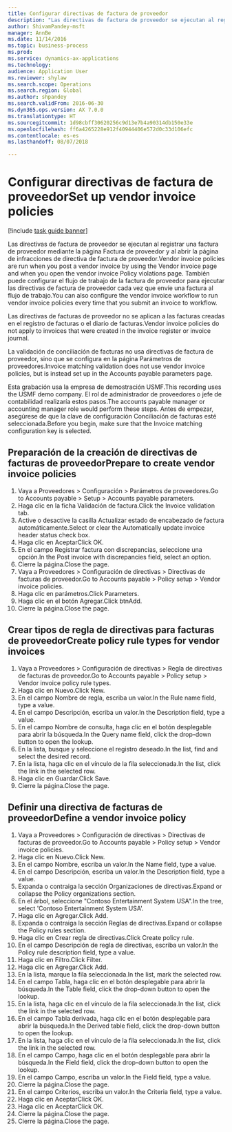 ```yaml
--- 
title: Configurar directivas de factura de proveedor
description: "Las directivas de factura de proveedor se ejecutan al registrar una factura de proveedor mediante la página Factura de proveedor y al abrir la página de infracciones de directiva de factura de proveedor."
author: ShivamPandey-msft
manager: AnnBe
ms.date: 11/14/2016
ms.topic: business-process
ms.prod: 
ms.service: dynamics-ax-applications
ms.technology: 
audience: Application User
ms.reviewer: shylaw
ms.search.scope: Operations
ms.search.region: Global
ms.author: shpandey
ms.search.validFrom: 2016-06-30
ms.dyn365.ops.version: AX 7.0.0
ms.translationtype: HT
ms.sourcegitcommit: 1d98cbff30620256c9d13e7b4a90314db150e33e
ms.openlocfilehash: ff6a4265228e912f40944406e572d0c33d106efc
ms.contentlocale: es-es
ms.lasthandoff: 08/07/2018

---
```

# <a name="set-up-vendor-invoice-policies"></a><span data-ttu-id="7bba0-103">Configurar directivas de factura de proveedor</span><span class="sxs-lookup"><span data-stu-id="7bba0-103">Set up vendor invoice policies</span></span>

[!include [task guide banner](../../includes/task-guide-banner.md)]

<span data-ttu-id="7bba0-104">Las directivas de factura de proveedor se ejecutan al registrar una factura de proveedor mediante la página Factura de proveedor y al abrir la página de infracciones de directiva de factura de proveedor.</span><span class="sxs-lookup"><span data-stu-id="7bba0-104">Vendor invoice policies are run when you post a vendor invoice by using the Vendor invoice page and when you open the vendor invoice Policy violations page.</span></span> <span data-ttu-id="7bba0-105">También puede configurar el flujo de trabajo de la factura de proveedor para ejecutar las directivas de factura de proveedor cada vez que envíe una factura al flujo de trabajo.</span><span class="sxs-lookup"><span data-stu-id="7bba0-105">You can also configure the vendor invoice workflow to run vendor invoice policies every time that you submit an invoice to workflow.</span></span> 

<span data-ttu-id="7bba0-106">Las directivas de facturas de proveedor no se aplican a las facturas creadas en el registro de facturas o el diario de facturas.</span><span class="sxs-lookup"><span data-stu-id="7bba0-106">Vendor invoice policies do not apply to invoices that were created in the invoice register or invoice journal.</span></span> 

<span data-ttu-id="7bba0-107">La validación de conciliación de facturas no usa directivas de factura de proveedor, sino que se configura en la página Parámetros de proveedores.</span><span class="sxs-lookup"><span data-stu-id="7bba0-107">Invoice matching validation does not use vendor invoice policies, but is instead set up in the Accounts payable parameters page.</span></span>

<span data-ttu-id="7bba0-108">Esta grabación usa la empresa de demostración USMF.</span><span class="sxs-lookup"><span data-stu-id="7bba0-108">This recording uses the USMF demo company.</span></span> <span data-ttu-id="7bba0-109">El rol de administrador de proveedores o jefe de contabilidad realizaría estos pasos.</span><span class="sxs-lookup"><span data-stu-id="7bba0-109">The accounts payable manager or accounting manager role would perform these steps.</span></span> <span data-ttu-id="7bba0-110">Antes de empezar, asegúrese de que la clave de configuración Conciliación de facturas esté seleccionada.</span><span class="sxs-lookup"><span data-stu-id="7bba0-110">Before you begin, make sure that the Invoice matching configuration key is selected.</span></span>


## <a name="prepare-to-create-vendor-invoice-policies"></a><span data-ttu-id="7bba0-111">Preparación de la creación de directivas de facturas de proveedor</span><span class="sxs-lookup"><span data-stu-id="7bba0-111">Prepare to create vendor invoice policies</span></span>
1. <span data-ttu-id="7bba0-112">Vaya a Proveedores > Configuración > Parámetros de proveedores.</span><span class="sxs-lookup"><span data-stu-id="7bba0-112">Go to Accounts payable > Setup > Accounts payable parameters.</span></span>
2. <span data-ttu-id="7bba0-113">Haga clic en la ficha Validación de factura.</span><span class="sxs-lookup"><span data-stu-id="7bba0-113">Click the Invoice validation tab.</span></span>
3. <span data-ttu-id="7bba0-114">Active o desactive la casilla Actualizar estado de encabezado de factura automáticamente.</span><span class="sxs-lookup"><span data-stu-id="7bba0-114">Select or clear the Automatically update invoice header status check box.</span></span>
4. <span data-ttu-id="7bba0-115">Haga clic en Aceptar</span><span class="sxs-lookup"><span data-stu-id="7bba0-115">Click OK.</span></span>
5. <span data-ttu-id="7bba0-116">En el campo Registrar factura con discrepancias, seleccione una opción.</span><span class="sxs-lookup"><span data-stu-id="7bba0-116">In the Post invoice with discrepancies field, select an option.</span></span>
6. <span data-ttu-id="7bba0-117">Cierre la página.</span><span class="sxs-lookup"><span data-stu-id="7bba0-117">Close the page.</span></span>
7. <span data-ttu-id="7bba0-118">Vaya a Proveedores > Configuración de directivas > Directivas de facturas de proveedor.</span><span class="sxs-lookup"><span data-stu-id="7bba0-118">Go to Accounts payable > Policy setup > Vendor invoice policies.</span></span>
8. <span data-ttu-id="7bba0-119">Haga clic en parámetros.</span><span class="sxs-lookup"><span data-stu-id="7bba0-119">Click Parameters.</span></span>
9. <span data-ttu-id="7bba0-120">Haga clic en el botón Agregar.</span><span class="sxs-lookup"><span data-stu-id="7bba0-120">Click btnAdd.</span></span>
10. <span data-ttu-id="7bba0-121">Cierre la página.</span><span class="sxs-lookup"><span data-stu-id="7bba0-121">Close the page.</span></span>

## <a name="create-policy-rule-types-for-vendor-invoices"></a><span data-ttu-id="7bba0-122">Crear tipos de regla de directivas para facturas de proveedor</span><span class="sxs-lookup"><span data-stu-id="7bba0-122">Create policy rule types for vendor invoices</span></span>
1. <span data-ttu-id="7bba0-123">Vaya a Proveedores > Configuración de directivas > Regla de directivas de facturas de proveedor.</span><span class="sxs-lookup"><span data-stu-id="7bba0-123">Go to Accounts payable > Policy setup > Vendor invoice policy rule types.</span></span>
2. <span data-ttu-id="7bba0-124">Haga clic en Nuevo.</span><span class="sxs-lookup"><span data-stu-id="7bba0-124">Click New.</span></span>
3. <span data-ttu-id="7bba0-125">En el campo Nombre de regla, escriba un valor.</span><span class="sxs-lookup"><span data-stu-id="7bba0-125">In the Rule name field, type a value.</span></span>
4. <span data-ttu-id="7bba0-126">En el campo Descripción, escriba un valor.</span><span class="sxs-lookup"><span data-stu-id="7bba0-126">In the Description field, type a value.</span></span>
5. <span data-ttu-id="7bba0-127">En el campo Nombre de consulta, haga clic en el botón desplegable para abrir la búsqueda.</span><span class="sxs-lookup"><span data-stu-id="7bba0-127">In the Query name field, click the drop-down button to open the lookup.</span></span>
6. <span data-ttu-id="7bba0-128">En la lista, busque y seleccione el registro deseado.</span><span class="sxs-lookup"><span data-stu-id="7bba0-128">In the list, find and select the desired record.</span></span>
7. <span data-ttu-id="7bba0-129">En la lista, haga clic en el vínculo de la fila seleccionada.</span><span class="sxs-lookup"><span data-stu-id="7bba0-129">In the list, click the link in the selected row.</span></span>
8. <span data-ttu-id="7bba0-130">Haga clic en Guardar.</span><span class="sxs-lookup"><span data-stu-id="7bba0-130">Click Save.</span></span>
9. <span data-ttu-id="7bba0-131">Cierre la página.</span><span class="sxs-lookup"><span data-stu-id="7bba0-131">Close the page.</span></span>

## <a name="define-a-vendor-invoice-policy"></a><span data-ttu-id="7bba0-132">Definir una directiva de facturas de proveedor</span><span class="sxs-lookup"><span data-stu-id="7bba0-132">Define a vendor invoice policy</span></span>
1. <span data-ttu-id="7bba0-133">Vaya a Proveedores > Configuración de directivas > Directivas de facturas de proveedor.</span><span class="sxs-lookup"><span data-stu-id="7bba0-133">Go to Accounts payable > Policy setup > Vendor invoice policies.</span></span>
2. <span data-ttu-id="7bba0-134">Haga clic en Nuevo.</span><span class="sxs-lookup"><span data-stu-id="7bba0-134">Click New.</span></span>
3. <span data-ttu-id="7bba0-135">En el campo Nombre, escriba un valor.</span><span class="sxs-lookup"><span data-stu-id="7bba0-135">In the Name field, type a value.</span></span>
4. <span data-ttu-id="7bba0-136">En el campo Descripción, escriba un valor.</span><span class="sxs-lookup"><span data-stu-id="7bba0-136">In the Description field, type a value.</span></span>
5. <span data-ttu-id="7bba0-137">Expanda o contraiga la sección Organizaciones de directivas.</span><span class="sxs-lookup"><span data-stu-id="7bba0-137">Expand or collapse the Policy organizations section.</span></span>
6. <span data-ttu-id="7bba0-138">En el árbol, seleccione "Contoso Entertainment System USA".</span><span class="sxs-lookup"><span data-stu-id="7bba0-138">In the tree, select 'Contoso Entertainment System USA'.</span></span>
7. <span data-ttu-id="7bba0-139">Haga clic en Agregar.</span><span class="sxs-lookup"><span data-stu-id="7bba0-139">Click Add.</span></span>
8. <span data-ttu-id="7bba0-140">Expanda o contraiga la sección Reglas de directivas.</span><span class="sxs-lookup"><span data-stu-id="7bba0-140">Expand or collapse the Policy rules section.</span></span>
9. <span data-ttu-id="7bba0-141">Haga clic en Crear regla de directivas.</span><span class="sxs-lookup"><span data-stu-id="7bba0-141">Click Create policy rule.</span></span>
10. <span data-ttu-id="7bba0-142">En el campo Descripción de regla de directivas, escriba un valor.</span><span class="sxs-lookup"><span data-stu-id="7bba0-142">In the Policy rule description field, type a value.</span></span>
11. <span data-ttu-id="7bba0-143">Haga clic en Filtro.</span><span class="sxs-lookup"><span data-stu-id="7bba0-143">Click Filter.</span></span>
12. <span data-ttu-id="7bba0-144">Haga clic en Agregar.</span><span class="sxs-lookup"><span data-stu-id="7bba0-144">Click Add.</span></span>
13. <span data-ttu-id="7bba0-145">En la lista, marque la fila seleccionada.</span><span class="sxs-lookup"><span data-stu-id="7bba0-145">In the list, mark the selected row.</span></span>
14. <span data-ttu-id="7bba0-146">En el campo Tabla, haga clic en el botón desplegable para abrir la búsqueda.</span><span class="sxs-lookup"><span data-stu-id="7bba0-146">In the Table field, click the drop-down button to open the lookup.</span></span>
15. <span data-ttu-id="7bba0-147">En la lista, haga clic en el vínculo de la fila seleccionada.</span><span class="sxs-lookup"><span data-stu-id="7bba0-147">In the list, click the link in the selected row.</span></span>
16. <span data-ttu-id="7bba0-148">En el campo Tabla derivada, haga clic en el botón desplegable para abrir la búsqueda.</span><span class="sxs-lookup"><span data-stu-id="7bba0-148">In the Derived table field, click the drop-down button to open the lookup.</span></span>
17. <span data-ttu-id="7bba0-149">En la lista, haga clic en el vínculo de la fila seleccionada.</span><span class="sxs-lookup"><span data-stu-id="7bba0-149">In the list, click the link in the selected row.</span></span>
18. <span data-ttu-id="7bba0-150">En el campo Campo, haga clic en el botón desplegable para abrir la búsqueda.</span><span class="sxs-lookup"><span data-stu-id="7bba0-150">In the Field field, click the drop-down button to open the lookup.</span></span>
19. <span data-ttu-id="7bba0-151">En el campo Campo, escriba un valor.</span><span class="sxs-lookup"><span data-stu-id="7bba0-151">In the Field field, type a value.</span></span>
20. <span data-ttu-id="7bba0-152">Cierre la página.</span><span class="sxs-lookup"><span data-stu-id="7bba0-152">Close the page.</span></span>
21. <span data-ttu-id="7bba0-153">En el campo Criterios, escriba un valor.</span><span class="sxs-lookup"><span data-stu-id="7bba0-153">In the Criteria field, type a value.</span></span>
22. <span data-ttu-id="7bba0-154">Haga clic en Aceptar</span><span class="sxs-lookup"><span data-stu-id="7bba0-154">Click OK.</span></span>
23. <span data-ttu-id="7bba0-155">Haga clic en Aceptar</span><span class="sxs-lookup"><span data-stu-id="7bba0-155">Click OK.</span></span>
24. <span data-ttu-id="7bba0-156">Cierre la página.</span><span class="sxs-lookup"><span data-stu-id="7bba0-156">Close the page.</span></span>
25. <span data-ttu-id="7bba0-157">Cierre la página.</span><span class="sxs-lookup"><span data-stu-id="7bba0-157">Close the page.</span></span>


